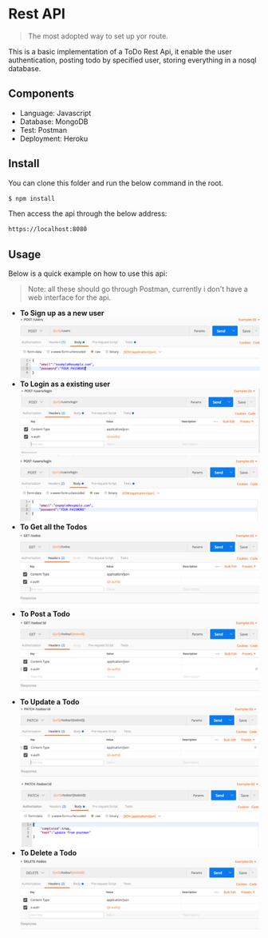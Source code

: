 # Rest API 

> The most adopted way to set up yor route.

This is a basic implementation of a ToDo Rest Api, it enable the user authentication, posting todo by specified user, storing everything in a nosql database.

## Components

+ Language: Javascript
+ Database: MongoDB
+ Test: Postman
+ Deployment: Heroku
 

## Install

You can clone this folder and run the below command in the root.

```bash
$ npm install 
```
Then access the api through the below address:

```bash
https://localhost:8080
```


## Usage

Below is a quick example on how to use this api:
> Note: all these should go through Postman, currently i don't have a web interface for the api.

+ **To Sign up as a new user**
![image](./img/signup.png)
+ **To Login as a existing user**
![image](./img/login1.png)
![image](./img/login2.png)
+ **To Get all the Todos**
![image](./img/get.png)
+ **To Post a Todo**
![image](./img/gettodo.png)
+  **To Update a Todo**
![image](./img/update1.png)
![image](./img/update2.png)
+ **To Delete a Todo**
![image](./img/delete.png)